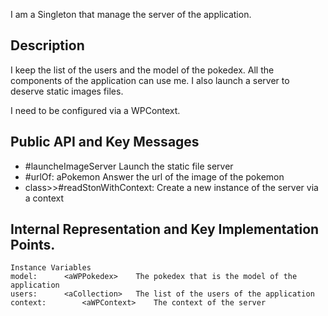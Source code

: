 I am a Singleton that manage the server of the application.

Description
-------------------

I keep the list of the users and the model of the pokedex.  All the components of the application can use me. 
I also launch a server to deserve static images files.

I need to be configured via a WPContext. 

Public API and Key Messages
--------------------

- #launcheImageServer 			Launch the static file server 
- #urlOf: aPokemon 				Answer the url of the image of the pokemon
- class>>#readStonWithContext: 	Create a new instance of the server via a context 
 
Internal Representation and Key Implementation Points.
---------------------

    Instance Variables
	model:		<aWPPokedex>	The pokedex that is the model of the application
	users:		<aCollection>	The list of the users of the application
	context:		<aWPContext>	The context of the server